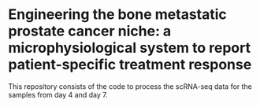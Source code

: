 # Engineering the bone metastatic prostate cancer niche: a microphysiological system to report patient-specific treatment response

This repository consists of the code to process the scRNA-seq data for the samples from day 4 and day 7. 

